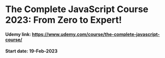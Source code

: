 # The Complete JavaScript Course 2023: From Zero to Expert!

#### Udemy link: https://www.udemy.com/course/the-complete-javascript-course/

#### Start date: 19-Feb-2023

